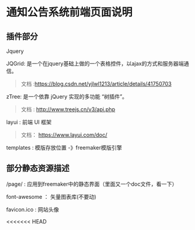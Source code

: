 # 通知公告系统前端页面说明

## 插件部分

Jquery

JQGrid: 是一个在jquery基础上做的一个表格控件，以ajax的方式和服务器端通信。

> 文档 :https://blog.csdn.net/yjlwl1213/article/details/41750703

zTree: 是一个依靠 jQuery 实现的多功能 “树插件”。

>文档 : http://www.treejs.cn/v3/api.php

layui : 前端 UI 框架

>文档： https://www.layui.com/doc/

templates : 模版存放位置 -》freemaker模版引擎

## 部分静态资源描述

/page/ : 应用到freemaker中的静态界面（里面又一个doc文件，看一下）

font-awesome ： 矢量图表库(不要动)

favicon.ico : 网站头像

<<<<<<< HEAD

